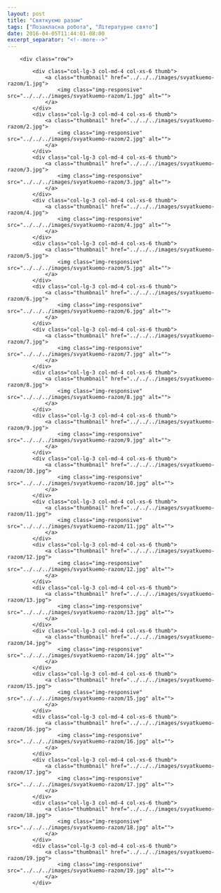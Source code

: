 ```yaml
---
layout: post
title: "Святкуємо разом"
tags: ["Позакласна робота", "Літературне свято"]
date: 2016-04-05T11:44:01-08:00
excerpt_separator: "<!--more-->"
---
```


<!--more-->

<div class="container">

        <div class="row">

            <div class="col-lg-3 col-md-4 col-xs-6 thumb">
                <a class="thumbnail" href="../../../images/svyatkuemo-razom/1.jpg">
                    <img class="img-responsive" src="../../../images/svyatkuemo-razom/1.jpg" alt="">
                </a>
            </div>
            <div class="col-lg-3 col-md-4 col-xs-6 thumb">
                <a class="thumbnail" href="../../../images/svyatkuemo-razom/2.jpg">
                    <img class="img-responsive" src="../../../images/svyatkuemo-razom/2.jpg" alt="">
                </a>
            </div>
            <div class="col-lg-3 col-md-4 col-xs-6 thumb">
                <a class="thumbnail" href="../../../images/svyatkuemo-razom/3.jpg">
                    <img class="img-responsive" src="../../../images/svyatkuemo-razom/3.jpg" alt="">
                </a>
            </div>
            <div class="col-lg-3 col-md-4 col-xs-6 thumb">
                <a class="thumbnail" href="../../../images/svyatkuemo-razom/4.jpg">
                    <img class="img-responsive" src="../../../images/svyatkuemo-razom/4.jpg" alt="">
                </a>
            </div>
            <div class="col-lg-3 col-md-4 col-xs-6 thumb">
                <a class="thumbnail" href="../../../images/svyatkuemo-razom/5.jpg">
                    <img class="img-responsive" src="../../../images/svyatkuemo-razom/5.jpg" alt="">
                </a>
            </div>
            <div class="col-lg-3 col-md-4 col-xs-6 thumb">
                <a class="thumbnail" href="../../../images/svyatkuemo-razom/6.jpg">
                    <img class="img-responsive" src="../../../images/svyatkuemo-razom/6.jpg" alt="">
                </a>
            </div>
            <div class="col-lg-3 col-md-4 col-xs-6 thumb">
                <a class="thumbnail" href="../../../images/svyatkuemo-razom/7.jpg">
                    <img class="img-responsive" src="../../../images/svyatkuemo-razom/7.jpg" alt="">
                </a>
            </div>
            <div class="col-lg-3 col-md-4 col-xs-6 thumb">
                <a class="thumbnail" href="../../../images/svyatkuemo-razom/8.jpg">
                    <img class="img-responsive" src="../../../images/svyatkuemo-razom/8.jpg" alt="">
                </a>
            </div>
            <div class="col-lg-3 col-md-4 col-xs-6 thumb">
                <a class="thumbnail" href="../../../images/svyatkuemo-razom/9.jpg">
                    <img class="img-responsive" src="../../../images/svyatkuemo-razom/9.jpg" alt="">
                </a>
            </div>
            <div class="col-lg-3 col-md-4 col-xs-6 thumb">
                <a class="thumbnail" href="../../../images/svyatkuemo-razom/10.jpg">
                    <img class="img-responsive" src="../../../images/svyatkuemo-razom/10.jpg" alt="">
                </a>
            </div>
            <div class="col-lg-3 col-md-4 col-xs-6 thumb">
                <a class="thumbnail" href="../../../images/svyatkuemo-razom/11.jpg">
                    <img class="img-responsive" src="../../../images/svyatkuemo-razom/11.jpg" alt="">
                </a>
            </div>
            <div class="col-lg-3 col-md-4 col-xs-6 thumb">
                <a class="thumbnail" href="../../../images/svyatkuemo-razom/12.jpg">
                    <img class="img-responsive" src="../../../images/svyatkuemo-razom/12.jpg" alt="">
                </a>
            </div>
            <div class="col-lg-3 col-md-4 col-xs-6 thumb">
                <a class="thumbnail" href="../../../images/svyatkuemo-razom/13.jpg">
                    <img class="img-responsive" src="../../../images/svyatkuemo-razom/13.jpg" alt="">
                </a>
            </div>
            <div class="col-lg-3 col-md-4 col-xs-6 thumb">
                <a class="thumbnail" href="../../../images/svyatkuemo-razom/14.jpg">
                    <img class="img-responsive" src="../../../images/svyatkuemo-razom/14.jpg" alt="">
                </a>
            </div>
            <div class="col-lg-3 col-md-4 col-xs-6 thumb">
                <a class="thumbnail" href="../../../images/svyatkuemo-razom/15.jpg">
                    <img class="img-responsive" src="../../../images/svyatkuemo-razom/15.jpg" alt="">
                </a>
            </div>
            <div class="col-lg-3 col-md-4 col-xs-6 thumb">
                <a class="thumbnail" href="../../../images/svyatkuemo-razom/16.jpg">
                    <img class="img-responsive" src="../../../images/svyatkuemo-razom/16.jpg" alt="">
                </a>
            </div>
            <div class="col-lg-3 col-md-4 col-xs-6 thumb">
                <a class="thumbnail" href="../../../images/svyatkuemo-razom/17.jpg">
                    <img class="img-responsive" src="../../../images/svyatkuemo-razom/17.jpg" alt="">
                </a>
            </div>
            <div class="col-lg-3 col-md-4 col-xs-6 thumb">
                <a class="thumbnail" href="../../../images/svyatkuemo-razom/18.jpg">
                    <img class="img-responsive" src="../../../images/svyatkuemo-razom/18.jpg" alt="">
                </a>
            </div>
            <div class="col-lg-3 col-md-4 col-xs-6 thumb">
                <a class="thumbnail" href="../../../images/svyatkuemo-razom/19.jpg">
                    <img class="img-responsive" src="../../../images/svyatkuemo-razom/19.jpg" alt="">
                </a>
            </div>

  </div>
